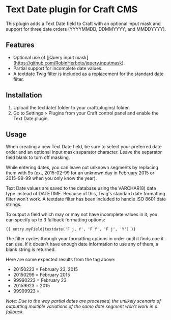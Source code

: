 # Text Date plugin for Craft CMS

This plugin adds a Text Date field to Craft with an optional input mask and support for three date orders (YYYYMMDD, DDMMYYYY, and MMDDYYYY).

## Features
* Optional use of [jQuery input mask] (https://github.com/RobinHerbots/jquery.inputmask).
* Partial support for incomplete date values.
* A textdate Twig filter is included as a replacement for the standard date filter.

## Installation
1.  Upload the textdate/ folder to your craft/plugins/ folder.
2.  Go to Settings > Plugins from your Craft control panel and enable the Text Date plugin.

## Usage
When creating a new Text Date field, be sure to select your preferred date order and an optional input mask separator character. Leave the separator field blank to turn off masking.

While entering dates, you can leave out unknown segments by replacing them with 9s (ex., 2015-02-99 for an unknown day in February 2015 or 2015-99-99 when you only know the year).

Text Date values are saved to the database using the VARCHAR(8) data type instead of DATETIME. Because of this, Twig's standard date formatting filter won't work. A textdate filter has been included to handle ISO 8601 date strings.

To output a field which may or may not have incomplete values in it, you can specify up to 3 fallback formatting options:

```
{{ entry.myField|textdate('F j, Y', 'F Y', 'F j', 'Y') }}
```

The filter cycles through your formatting options in order until it finds one it can use. If it doesn't have enough date information to use any of them, a blank string is returned.

Here are some expected results from the tag above:

* 20150223 = February 23, 2015
* 20150299 = February 2015
* 99990223 = February 23
* 20159923 = 2015
* 99999923 = 

*Note: Due to the way partial dates are processed, the unlikely scenario of outputting multiple variations of the same date segment won't work in a fallback.*
